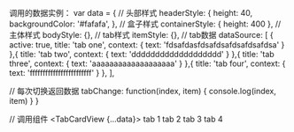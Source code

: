 调用的数据实例：
var data = {
  // 头部样式
  headerStyle: {
    height: 40,
    backgroundColor: '#fafafa',
  },
  // 盒子样式
  containerStyle: {
    height: 400
  },
  // 主体样式
  bodyStyle: {},
  // tab样式
  itemStyle: {},
  // tab数据
  dataSource: [
    {
      active: true,
      title: 'tab one',
      context: {
        text: 'fdsafdasfdsafdsafdsafdsafdsa'
      }
    },{
      title: 'tab two',
      context: {
        text: 'ddddddddddddddddddd'
      }
    },{
      title: 'tab three',
      context: {
        text: 'aaaaaaaaaaaaaaaaaaa'
      }
    },{
      title: 'tab four',
      context: {
        text: 'ffffffffffffffffffffffff'
      }
    },
  ],

  // 每次切换返回数据
  tabChange: function(index, item) {
    console.log(index, item)
  }
}

// 调用组件
<TabCardView {...data}>
<View>tab 1</View>
<View>tab 2</View>
<View>tab 3</View>
<View>tab 4</View>
</TabCardView>